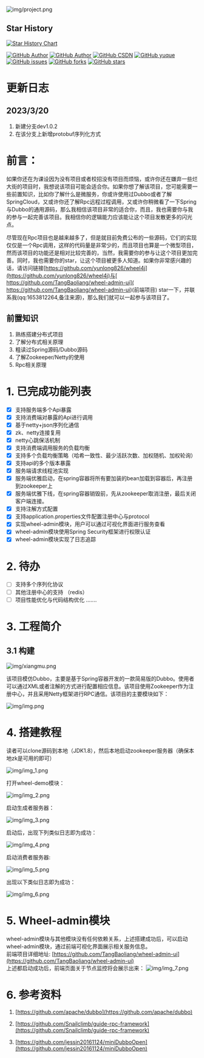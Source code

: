 ![img/project.png](img/project.png)
## Star History

[![Star History Chart](https://api.star-history.com/svg?repos=yunlong826/wheel4j&type=Date)](https://star-history.com/#yunlong826/wheel4j&Date)

[![GitHub Author](https://img.shields.io/badge/Author-longyun-red)](https://github.com/yunlong826)
[![GitHub Author](https://img.shields.io/badge/Author-TangBaoliang-red)](https://github.com/TangBaoliang)
[![GitHub CSDN](https://img.shields.io/badge/CSDN-longyun-red)](https://blog.csdn.net/weixin_45637300)
[![GitHub yuque](https://img.shields.io/badge/yuque-longyun-green)](https://www.yuque.com/longyun-eqokj)
[![GitHub issues](https://img.shields.io/github/issues/yunlong826/wheel4j)](https://github.com/yunlong826/wheel4j/issues)
[![GitHub forks](https://img.shields.io/github/forks/yunlong826/wheel4j)](https://github.com/yunlong826/wheel4j/network)
[![GitHub stars](https://img.shields.io/github/stars/yunlong826/wheel4j)](https://github.com/yunlong826/wheel4j/stargazers)

# 更新日志
## 2023/3/20
1. 新建分支dev1.0.2
2. 在该分支上新增protobuf序列化方式
# 前言：
如果你还在为课设因为没有项目或者校招没有项目而烦恼，或许你还在嫌弃一些烂大街的项目时，我想说该项目可能会适合你。如果你想了解该项目，您可能需要一些前置知识，比如你了解什么是微服务，你或许使用过Dubbo或者了解SpringCloud，又或许你还了解Rpc远程过程调用，又或许你稍微看了一下Spring与Dubbo的通用源码，那么我相信该项目非常的适合你，而且，我也需要你与我的参与一起完善该项目。我相信你的逻辑能力应该能让这个项目发散更多的闪光点。

尽管现在Rpc项目也是越来越多了，但是就目前免费公布的一些源码，它们的实现仅仅是一个Rpc调用，这样的代码量是非常少的，而且项目也算是一个微型项目，然而该项目的功能还是相对比较完善的，当然，我需要你的参与让这个项目更加完善。同时，我也需要你的star，让这个项目被更多人知道。如果你非常感兴趣的话，请访问链接[https://github.com/yunlong826/wheel4j](https://github.com/yunlong826/wheel4j)与[ https://github.com/TangBaoliang/wheel-admin-ui]( https://github.com/TangBaoliang/wheel-admin-ui)(前端项目) star一下，并联系我(qq:1653812264,备注来源)，那么我们就可以一起参与该项目了。
## 前置知识
1. 熟练搭建分布式项目
2. 了解分布式相关原理
3. 粗读过Spring源码/Dubbo源码
4. 了解Zookeeper/Netty的使用
5. Rpc相关原理
# 1. 已完成功能列表
- [x] 支持服务端多个Api暴露
- [x] 支持消费端对暴露的Api进行调用
- [x] 基于netty+json序列化通信
- [x] zk、netty连接复用
- [x] netty心跳保活机制
- [x] 支持消费端调用服务的负载均衡
- [x] 支持多个负载均衡策略（哈希一致性、最少活跃次数、加权随机、加权轮询）
- [x] 支持api的多个版本暴露
- [x] 服务端请求线程池实现
- [x] 服务端优雅启动，在spring容器将所有要加装的bean加载到容器后，再注册到zookeeper上
- [x] 服务端优雅下线，在spring容器销毁前，先从zookeeper取消注册，最后关闭客户端连接。
- [x] 支持注解方式配置
- [x] 支持application.properties文件配置注册中心与protocol
- [x] 实现wheel-admin模块，用户可以通过可视化界面进行服务查看
- [x] wheel-admin模块使用Spring Security框架进行权限认证
- [x] wheel-admin模块实现了日志追踪
# 2. 待办
- [ ]  支持多个序列化协议
- [ ]  其他注册中心的支持 （redis）
- [ ]  项目性能优化与代码结构优化
  .......
# 3. 工程简介
## 3.1 构建
   ![img/xiangmu.png](img/xiangmu.png)

   该项目模仿Dubbo，主要是基于Spring容器开发的一款简易版的Dubbo。使用者可以通过XML或者注解的方式进行配置相应信息。该项目使用Zookeeper作为注册中心，并且采用Netty框架进行RPC通信。该项目的主要模块如下：

   ![img/img.png](img/img.png)
# 4. 搭建教程
   读者可以clone源码到本地（JDK1.8），然后本地启动zookeeper服务器（确保本地zk是可用的即可）

   ![img/img_1.png](img/img_1.png)


打开wheel-demo模块：

![img/img_2.png](img/img_2.png)

启动生成者服务器：

![img/img_3.png](img/img_3.png)

启动后，出现下列类似日志即为成功：

![img/img_4.png](img/img_4.png)

启动消费者服务器:

![img/img_5.png](img/img_5.png)

出现以下类似日志即为成功：

![img/img_6.png](img/img_6.png)

# 5. Wheel-admin模块
wheel-admin模块与其他模块没有任何依赖关系，上述搭建成功后，可以启动wheel-admin模块，通过前端可视化界面展示相关服务信息。<br />
前端项目详细地址: [https://github.com/TangBaoliang/wheel-admin-ui](https://github.com/TangBaoliang/wheel-admin-ui) <br />
上述都启动成功后，前端页面关于节点监控将会展示出来：
![img/img_7.png](img/img_7.png)

# 6. 参考资料
1. [https://github.com/apache/dubbo](https://github.com/apache/dubbo)

2. [https://github.com/Snailclimb/guide-rpc-framework](https://github.com/Snailclimb/guide-rpc-framework)

3. [https://github.com/jessin20161124/miniDubboOpen](https://github.com/jessin20161124/miniDubboOpen)
